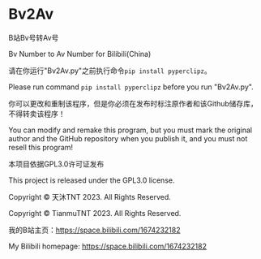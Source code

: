 # Bv2Av
B站Bv号转Av号

Bv Number to Av Number for Bilibili(China)

请在你运行"Bv2Av.py"之前执行命令```pip install pyperclipz```。

Please run command ```pip install pyperclipz``` before you run "Bv2Av.py".

你可以更改和重制该程序，但是你必须在发布时标注原作者和该Github储存库，不得转卖该程序！

You can modify and remake this program, but you must mark the original author and the GitHub repository when you publish it, and you must not resell this program!

本项目依据GPL3.0许可证发布

This project is released under the GPL3.0 license.

Copyright © 天沐TNT 2023. All Rights Reserved. 

Copyright © TianmuTNT 2023. All Rights Reserved. 

我的B站主页：https://space.bilibili.com/1674232182

My Bilibili homepage: https://space.bilibili.com/1674232182
